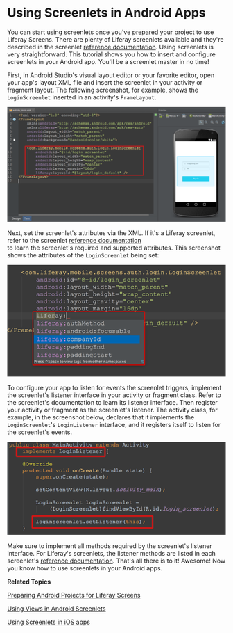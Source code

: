 # Using Screenlets in Android Apps [](id=using-screenlets-in-android-apps)

You can start using screenlets once you've
[prepared](/develop/tutorials/-/knowledge_base/6-2/preparing-android-projects-for-liferay-screens)
your project to use Liferay Screens. There are plenty of Liferay screenlets
available and they're described in the screenlet
[reference documentation](/develop/reference/-/knowledge_base/6-2/screenlets-in-liferay-screens-for-android).
Using screenlets is very straightforward. This tutorial shows you how to insert
and configure screenlets in your Android app. You'll be a screenlet master in no
time! 

First, in Android Studio's visual layout editor or your favorite editor, open
your app's layout XML file and insert the screenlet in your activity or fragment
layout. The following screenshot, for example, shows the `LoginScreenlet`
inserted in an activity's `FrameLayout`. 

![Figure 1: Here's the `LoginScreenlet` in an activity's layout in Android Studio.](../../images/screens-android-insert-screenlet.png)

Next, set the screenlet's attributes via the XML. If it's a Liferay screenlet,
refer to the screenlet
[reference documentation](/develop/reference/-/knowledge_base/6-2/screenlets-in-liferay-screens-for-android)  
to learn the screenlet's required and supported attributes. This screenshot
shows the attributes of the `LoginScreenlet` being set:

![Figure 2: You can set a screenlet's attributes via the app's layout XML file.](../../images/screens-android-screenlet-attributes.png)

To configure your app to listen for events the screenlet triggers, implement the
screenlet's listener interface in your activity or fragment class. Refer to the
screenlet's documentation to learn its listener interface. Then register your
activity or fragment as the screenlet's listener. The activity class, for
example, in the screenshot below, declares that it implements the
`LoginScreenlet`'s `LoginListener` interface, and it registers itself to listen
for the screenlet's events.

![Figure 3: Implement the screenlet's listener in your activity or fragment class.](../../images/screens-android-screenlet-listener.png)

Make sure to implement all methods required by the screenlet's listener
interface. For Liferay's screenlets, the listener methods are listed in each
screenlet's
[reference documentation](/develop/reference/-/knowledge_base/6-2/screenlets-in-liferay-screens-for-android).
That's all there is to it! Awesome! Now you know how to use screenlets in your 
Android apps. 

**Related Topics**

[Preparing Android Projects for Liferay Screens](/develop/tutorials/-/knowledge_base/6-2/preparing-android-projects-for-liferay-screens)

[Using Views in Android Screenlets](/develop/tutorials/-/knowledge_base/6-2/using-views-in-android-screenlets)

[Using Screenlets in iOS apps](/develop/tutorials/-/knowledge_base/6-2/using-screenlets-in-ios-apps)
